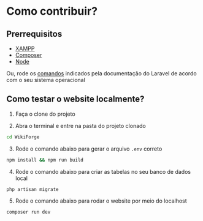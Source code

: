 # Como contribuir?

## Prerrequisitos

- [XAMPP](https://www.apachefriends.org/pt_br/download.html)
- [Composer](https://getcomposer.org/download/)
- [Node](https://nodejs.org/pt/download/package-manager)

Ou, rode os [comandos](https://laravel.com/docs/11.x#installing-php) indicados pela documentação do Laravel de acordo com o seu sistema operacional

## Como testar o website localmente?

1. Faça o clone do projeto

2. Abra o terminal e entre na pasta do projeto clonado

```bash
cd WikiForge
```

3. Rode o comando abaixo para gerar o arquivo ```.env``` correto

```bash
npm install && npm run build
```

4. Rode o comando abaixo para criar as tabelas no seu banco de dados local

```bash
php artisan migrate
```

5. Rode o comando abaixo para rodar o website por meio do localhost

```bash
composer run dev
```
